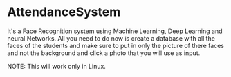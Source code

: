 # AttendanceSystem
It's a Face Recognition system using Machine Learning, Deep Learning and neural Networks. All you need to do now is create a database with all the faces of the students and make sure to put in only the picture of there faces and not the background and click a photo that you will use as input.

NOTE: This will work only in Linux.
